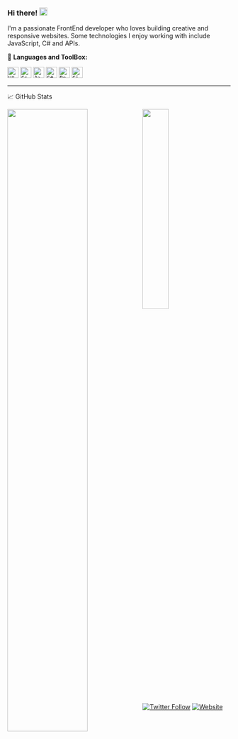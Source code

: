 <!--
**nodensera/nodensera** is a ✨ _special_ ✨ repository because its `README.md` (this file) appears on your GitHub profile.

Here are some ideas to get you started:

- 🔭 I’m currently working on ...
- 🌱 I’m currently learning ...
- 👯 I’m looking to collaborate on ...
- 🤔 I’m looking for help with ...
- 💬 Ask me about ...
- 📫 How to reach me: ...
- 😄 Pronouns: ...
- ⚡ Fun fact: ...
-->

### Hi there! <img src="https://raw.githubusercontent.com/MartinHeinz/MartinHeinz/master/wave.gif" width="18px">
I'm a passionate FrontEnd developer who loves building creative and responsive websites. Some technologies I enjoy working with include JavaScript, C# and APIs.

🧰 **Languages and ToolBox:**  

<code><img height="25" alt="Html" src="https://cdn.jsdelivr.net/gh/devicons/devicon/icons/html5/html5-original.svg" /></code>
<code><img height="25" alt="Css" src="https://cdn.jsdelivr.net/gh/devicons/devicon/icons/css3/css3-original.svg" /></code>
<code><img height="25" alt="Javascript" src="https://cdn.jsdelivr.net/gh/devicons/devicon/icons/javascript/javascript-original.svg" /></code>
<code><img height="25" alt="C#" src="https://cdn.jsdelivr.net/gh/devicons/devicon/icons/csharp/csharp-original.svg" /></code>
<code><img height="25" alt="Postgres" src="https://cdn.jsdelivr.net/gh/devicons/devicon/icons/postgresql/postgresql-original.svg" /></code>
<code><img height="25" alt="Github" src="https://cdn.jsdelivr.net/gh/devicons/devicon/icons/github/github-original.svg" /></code>

---

&#x1f4c8; GitHub Stats

<img align="left" width="60%" src="https://github-readme-stats.vercel.app/api?username=nodensera&show_icons=true&theme=vue-dark" />

<img align="leftt" width="34%" src="https://github-readme-stats.vercel.app/api/top-langs/?username=nodensera&langs_count=8&theme=vue-dark" />

[![Twitter Follow](https://img.shields.io/twitter/follow/nonesdenn?color=1DA1F2&logo=twitter&style=for-the-badge)](https://twitter.com/intent/follow?original_referer=https%3A%2F%2Fgithub.com%2FcodeSTACKr&screen_name=nonesdenn)
[![Website](https://img.shields.io/website?label=nonedsera.com&style=for-the-badge&url=https%3A%2F%2Fnonedsera.com)](https://ns-personal-portfolio.netlify.app)

<!--
---

🧰 Toolbox

![Snake animation](https://github.com/rafaballerini/rafaballerini/blob/output/github-contribution-grid-snake.svg)


---
-->















